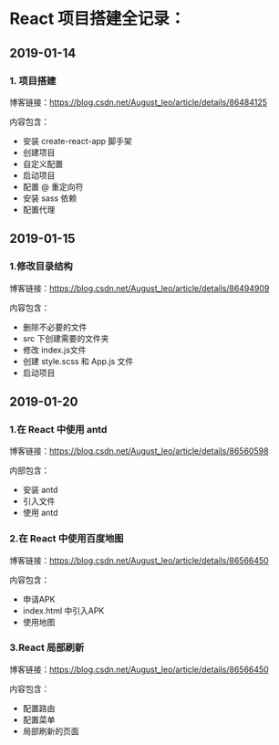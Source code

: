 # React 项目搭建全记录：

## 2019-01-14

### 1. 项目搭建

博客链接：https://blog.csdn.net/August_leo/article/details/86484125

内容包含：

- 安装 create-react-app 脚手架
- 创建项目
- 自定义配置
- 启动项目
- 配置 @ 重定向符
- 安装 sass 依赖
- 配置代理

## 2019-01-15

### 1.修改目录结构

博客链接：https://blog.csdn.net/August_leo/article/details/86494909

内容包含：

- 删除不必要的文件
- src 下创建需要的文件夹
- 修改 index.js文件
- 创建 style.scss 和 App.js 文件
- 启动项目

## 2019-01-20

### 1.在 React 中使用 antd

博客链接：https://blog.csdn.net/August_leo/article/details/86560598

内部包含：

- 安装 antd
- 引入文件
- 使用 antd

### 2.在 React 中使用百度地图

博客链接：https://blog.csdn.net/August_leo/article/details/86566450

内容包含：

- 申请APK
- index.html 中引入APK
- 使用地图


### 3.React 局部刷新

博客链接：https://blog.csdn.net/August_leo/article/details/86566450

内容包含：

- 配置路由
- 配置菜单
- 局部刷新的页面